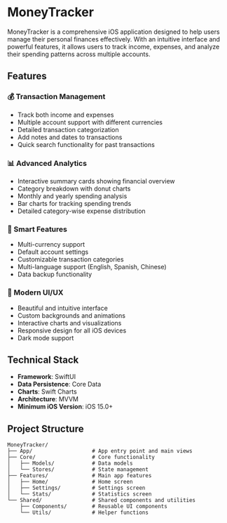 # MoneyTracker

MoneyTracker is a comprehensive iOS application designed to help users manage their personal finances effectively. With an intuitive interface and powerful features, it allows users to track income, expenses, and analyze their spending patterns across multiple accounts.

## Features

### 💰 Transaction Management

- Track both income and expenses
- Multiple account support with different currencies
- Detailed transaction categorization
- Add notes and dates to transactions
- Quick search functionality for past transactions

### 📊 Advanced Analytics

- Interactive summary cards showing financial overview
- Category breakdown with donut charts
- Monthly and yearly spending analysis
- Bar charts for tracking spending trends
- Detailed category-wise expense distribution

### 🎯 Smart Features

- Multi-currency support
- Default account settings
- Customizable transaction categories
- Multi-language support (English, Spanish, Chinese)
- Data backup functionality

### 📱 Modern UI/UX

- Beautiful and intuitive interface
- Custom backgrounds and animations
- Interactive charts and visualizations
- Responsive design for all iOS devices
- Dark mode support

## Technical Stack

- **Framework**: SwiftUI
- **Data Persistence**: Core Data
- **Charts**: Swift Charts
- **Architecture**: MVVM
- **Minimum iOS Version**: iOS 15.0+

## Project Structure

```
MoneyTracker/
├── App/                   # App entry point and main views
├── Core/                  # Core functionality
│   ├── Models/            # Data models
│   └── Stores/            # State management
├── Features/              # Main app features
│   ├── Home/              # Home screen
│   ├── Settings/          # Settings screen
│   └── Stats/             # Statistics screen
└── Shared/                # Shared components and utilities
    ├── Components/        # Reusable UI components
    └── Utils/             # Helper functions
```
